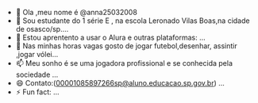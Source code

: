 - 👋 Ola ,meu nome é @anna25032008
- 👀 Sou estudante do 1 série E , na escola Leronado Vilas Boas,na  cidade de osasco/sp....
- 🌱 Estou aprentento a usar o Alura e outras plataformas: ...
- 💞️ Nas minhas horas vagas gosto de jogar futebol,desenhar, assintir ,jogar vólei...
- 📫 Meu sonho é se uma jogadora profissional e se conhecida pela sociedade ...
- 😄 Contato:(00001085897266sp@aluno.educacao.sp.gov.br) ...
- ⚡ Fun fact: ...
<!---
anna25032008/anna25032008 is a ✨ special ✨ repository because its `README.md` (this file) appears on your GitHub profile.
You can click the Preview link to take a look at your changes.
--->
